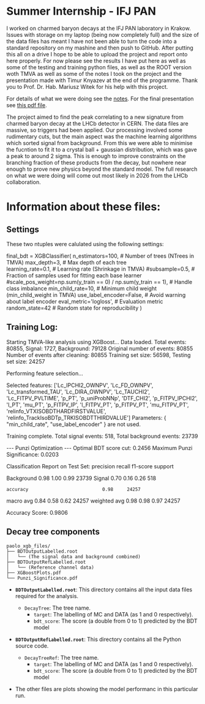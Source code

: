 # Summer Internship - IFJ PAN

I worked on charmed baryon decays at the IFJ PAN laboratory in Krakow. Issues with storage on my laptop (being now completely full) and the size of the data files has meant I have not been able to turn the code into a standard repository on my mashine and then push to GitHub. After putting this all on a drive I hope to be able to upload the project and report onto here properly. For now please see the results I have put here as well as some of the testing and training python files, as well as the ROOT version woth TMVA as well as some of the notes I took on the project and the presentation made with Timur Knyazev at the end of the programme. Thank you to Prof. Dr. Hab. Mariusz Witek for his help with this project.

For details of what we were doing see the [notes](./ProjectNotes.pdf).
For the final presentation see [this pdf file](./FinalProjectPresentation.pdf).

The project aimed to find the peak correlating to a new signature from charmed baryon decay at the LHCb detector in CERN. The data files are massive, so triggers had been applied. Our processing involved some rudimentary cuts, but the main aspect was the machine learning algorithms which sorted signal from background. From this we were able to minimise the fucntion to fit it to a crystal ball + gaussian distribution, which was gave a peak to around 2 sigma. This is enough to improve constraints on the branching fraction of these products from the decay, but nowhere near enough to prove new physics beyond the standard model. The full research on what we were doing will come out most likely in 2026 from the LHCb collaboration.



# Information about these files:

## Settings
These two ntuples were calulated using the following settings:

final_bdt = XGBClassifier(
        n_estimators=100,                                               # Number of trees (NTrees in TMVA)
        max_depth=3,                                                    # Max depth of each tree  
        learning_rate=0.1,                                              # Learning rate (Shrinkage in TMVA)
        #subsample=0.5,                                                  # Fraction of samples used for fitting each base learner
        #scale_pos_weight=np.sum(y_train == 0) / np.sum(y_train == 1),  # Handle class imbalance
        min_child_rate=10,                                              # Minimum child weight (min_child_weight in TMVA)
        use_label_encoder=False,                                        # Avoid warning about label encoder
        eval_metric='logloss',                                          # Evaluation metric            
        random_state=42                                                 # Random state for reproducibility
    )

## Training Log:

Starting TMVA-like analysis using XGBoost...
Data loaded. Total events: 80855, Signal: 1727, Background: 79128
Original number of events: 80855
Number of events after cleaning: 80855
Training set size: 56598, Testing set size: 24257

Performing feature selection...

Selected features: ['Lc_IPCHI2_OWNPV', 'Lc_FD_OWNPV', 'Lc_transformed_TAU', 'Lc_DIRA_OWNPV', 'Lc_TAUCHI2', 'Lc_FITPV_PVLTIME', 'p_PT', 'p_uniProbNNp', 'DTF_CHI2', 'p_FITPV_IPCHI2', 'l_PT', 'mu_PT', 'p_FITPV_IP', 'l_FITPV_PT', 'p_FITPV_PT', 'mu_FITPV_PT', 'relinfo_VTXISOBDTHARDFIRSTVALUE', 'relinfo_TrackIsoBDTp_TRKISOBDTTHIRDVALUE']
Parameters: { "min_child_rate", "use_label_encoder" } are not used.

Training complete.
Total signal events: 518, Total background events: 23739

--- Punzi Optimization ---
Optimal BDT score cut: 0.2456
Maximum Punzi Significance: 0.0203

Classification Report on Test Set:
              precision    recall  f1-score   support

  Background       0.98      1.00      0.99     23739
      Signal       0.70      0.16      0.26       518

    accuracy                           0.98     24257
   macro avg       0.84      0.58      0.62     24257
weighted avg       0.98      0.98      0.97     24257

Accuracy Score: 0.9806

## Decay tree components

```
paolo_xgb_files/
├── BDTOutputLabelled.root
│   └── (The signal data and background combined)
├── BDTOutputRefLabelled.root
│   └── (Reference channel data)
├── XGBoostPlots.pdf
└── Punzi_Significance.pdf
```

- **`BDTOutputLabelled.root`**: This directory contains all the input data files required for the analysis.
  - `DecayTree`: The tree name.
    - `target`: The labelling of MC and DATA (as 1 and 0 respectively).
    - `bdt_score`: The score (a double from 0 to 1) predicted by the BDT model

- **`BDTOutputRefLabelled.root`**: This directory contains all the Python source code.
  - `DecayTreeRef`: The tree name.
    - `target`: The labelling of MC and DATA (as 1 and 0 respectively).
    - `bdt_score`: The score (a double from 0 to 1) predicted by the BDT model

- The other files are plots showing the model performanc in this particular run.
